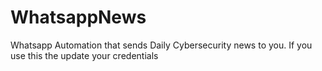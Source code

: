 # WhatsappNews

Whatsapp Automation that sends Daily Cybersecurity news to you.
If you use this the update your credentials 
